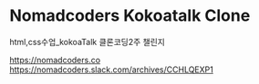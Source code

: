 # Nomadcoders Kokoatalk Clone

html,css수업_kokoaTalk 클론코딩2주 챌린지

https://nomadcoders.co <br>
https://nomadcoders.slack.com/archives/CCHLQEXP1
